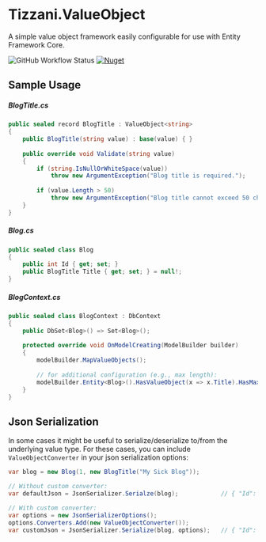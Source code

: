 # Tizzani.ValueObject

A simple value object framework easily configurable for use with Entity Framework Core.

![GitHub Workflow Status](https://img.shields.io/github/workflow/status/erinnmclaughlin/Tizzani.ValueObject/.NET)
[![Nuget](https://img.shields.io/nuget/v/Tizzani.ValueObject)](https://www.nuget.org/packages/Tizzani.ValueObject/0.1.0)

## Sample Usage

##### BlogTitle.cs
```csharp
public sealed record BlogTitle : ValueObject<string>
{
    public BlogTitle(string value) : base(value) { }
    
    public override void Validate(string value)
    {
        if (string.IsNullOrWhiteSpace(value))
            throw new ArgumentException("Blog title is required.");
          
        if (value.Length > 50)
            throw new ArgumentException("Blog title cannot exceed 50 characters.");
    }
}
```

##### Blog.cs
```csharp
public sealed class Blog
{
    public int Id { get; set; }
    public BlogTitle Title { get; set; } = null!;
}
```

##### BlogContext.cs
```csharp
public sealed class BlogContext : DbContext
{
    public DbSet<Blog>() => Set<Blog>();
    
    protected override void OnModelCreating(ModelBuilder builder)
    {
        modelBuilder.MapValueObjects();
        
        // for additional configuration (e.g., max length):
        modelBuilder.Entity<Blog>().HasValueObject(x => x.Title).HasMaxLength(50);
    }
}
```

## Json Serialization
In some cases it might be useful to serialize/deserialize to/from the underlying value type. For these cases, you can include `ValueObjectConverter` in your json serialization options:

```csharp
var blog = new Blog(1, new BlogTitle("My Sick Blog"));

// Without custom converter:
var defaultJson = JsonSerializer.Serialze(blog);            // { "Id": 1, "Title": { "Value": "My Sick Blog" } }

// With custom converter:
var options = new JsonSerializerOptions();
options.Converters.Add(new ValueObjectConverter());
var customJson = JsonSerializer.Serialize(blog, options);   // { "Id": 1, "Title": "My Sick Blog" }
```
